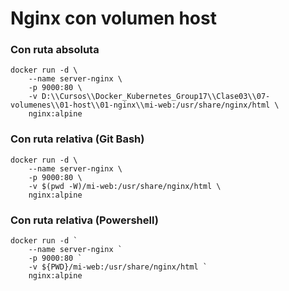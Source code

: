# Nginx con volumen host

### Con ruta absoluta
```
docker run -d \
    --name server-nginx \
    -p 9000:80 \
    -v D:\\Cursos\\Docker_Kubernetes_Group17\\Clase03\\07-volumenes\\01-host\\01-nginx\\mi-web:/usr/share/nginx/html \
    nginx:alpine
```

### Con ruta relativa (Git Bash)
```
docker run -d \
    --name server-nginx \
    -p 9000:80 \
    -v $(pwd -W)/mi-web:/usr/share/nginx/html \
    nginx:alpine
```

### Con ruta relativa (Powershell)
```
docker run -d `
    --name server-nginx `
    -p 9000:80 `
    -v ${PWD}/mi-web:/usr/share/nginx/html `
    nginx:alpine
```